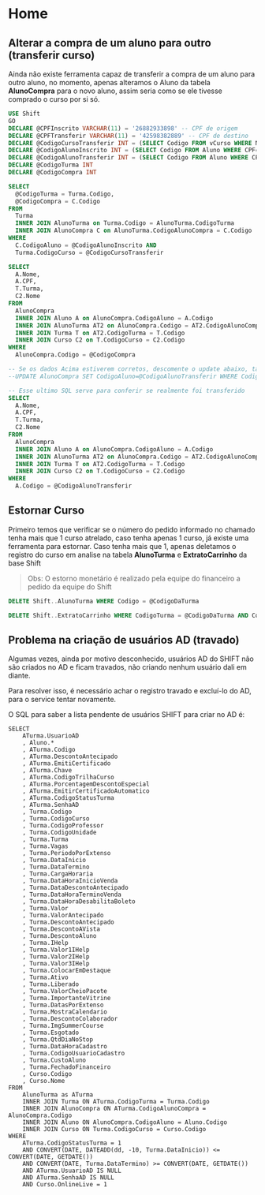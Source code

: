 # Home

## Alterar a compra de um aluno para outro (transferir curso)

Ainda não existe ferramenta capaz de transferir a compra de um aluno para outro aluno, no momento, apenas alteramos o Aluno da tabela **AlunoCompra** para o novo aluno, assim seria como se ele tivesse comprado o curso por si só.

```sql hl_lines="3 4 5"
USE Shift
GO
DECLARE @CPFInscrito VARCHAR(11) = '26882933898' -- CPF de origem
DECLARE @CPFTransferir VARCHAR(11) = '42598382889' -- CPF de destino
DECLARE @CodigoCursoTransferir INT = (SELECT Codigo FROM vCurso WHERE Nome LIKE '%Smart Contracts em Blockchain com Ethereum%')
DECLARE @CodigoAlunoInscrito INT = (SELECT Codigo FROM Aluno WHERE CPF=@CPFInscrito)
DECLARE @CodigoAlunoTransferir INT = (SELECT Codigo FROM Aluno WHERE CPF=@CPFTransferir)
DECLARE @CodigoTurma INT
DECLARE @CodigoCompra INT

SELECT
  @CodigoTurma = Turma.Codigo,
  @CodigoCompra = C.Codigo
FROM
  Turma
  INNER JOIN AlunoTurma on Turma.Codigo = AlunoTurma.CodigoTurma
  INNER JOIN AlunoCompra C on AlunoTurma.CodigoAlunoCompra = C.Codigo
WHERE
  C.CodigoAluno = @CodigoAlunoInscrito AND
  Turma.CodigoCurso = @CodigoCursoTransferir

SELECT
  A.Nome,
  A.CPF,
  T.Turma,
  C2.Nome
FROM
  AlunoCompra
  INNER JOIN Aluno A on AlunoCompra.CodigoAluno = A.Codigo
  INNER JOIN AlunoTurma AT2 on AlunoCompra.Codigo = AT2.CodigoAlunoCompra
  INNER JOIN Turma T on AT2.CodigoTurma = T.Codigo
  INNER JOIN Curso C2 on T.CodigoCurso = C2.Codigo
WHERE
  AlunoCompra.Codigo = @CodigoCompra

-- Se os dados Acima estiverem corretos, descomente o update abaixo, também deve haver apenas uma linha do select acima
--UPDATE AlunoCompra SET CodigoAluno=@CodigoAlunoTransferir WHERE Codigo = @CodigoCompra

-- Esse ultimo SQL serve para conferir se realmente foi transferido
SELECT
  A.Nome,
  A.CPF,
  T.Turma,
  C2.Nome
FROM
  AlunoCompra
  INNER JOIN Aluno A on AlunoCompra.CodigoAluno = A.Codigo
  INNER JOIN AlunoTurma AT2 on AlunoCompra.Codigo = AT2.CodigoAlunoCompra
  INNER JOIN Turma T on AT2.CodigoTurma = T.Codigo
  INNER JOIN Curso C2 on T.CodigoCurso = C2.Codigo
WHERE
  A.Codigo = @CodigoAlunoTransferir
```

## Estornar Curso 

Primeiro temos que verificar se o número do pedido informado no chamado tenha mais que 1 curso atrelado, caso tenha apenas 1 curso, já existe uma ferramenta para estornar.
Caso tenha mais que 1, apenas deletamos o registro do curso em analise na tabela **AlunoTurma** e **ExtratoCarrinho** da base Shift

> Obs: O estorno monetário é realizado pela equipe do financeiro a pedido da equipe do Shift

```sql
DELETE Shift..AlunoTurma WHERE Codigo = @CodigoDaTurma

DELETE Shift..ExtratoCarrinho WHERE CodigoTurma = @CodigoDaTurma AND CodigoAlunoCompra = @CodigoDaCompra
```

## Problema na criação de usuários AD (travado)

Algumas vezes, ainda por motivo desconhecido, usuários AD do SHIFT não são criados no AD
e ficam travados, não criando nenhum usuário dali em diante.

Para resolver isso, é necessário achar o registro travado e excluí-lo do AD, para o service 
tentar novamente.

O SQL para saber a lista pendente de usuários SHIFT para criar no AD é:

```
SELECT
    ATurma.UsuarioAD
    , Aluno.*
    , ATurma.Codigo            
    , ATurma.DescontoAntecipado
    , ATurma.EmitiCertificado
    , ATurma.Chave
    , ATurma.CodigoTrilhaCurso
    , ATurma.PorcentagemDescontoEspecial
    , ATurma.EmitirCertificadoAutomatico
    , ATurma.CodigoStatusTurma
    , ATurma.SenhaAD
    , Turma.Codigo
    , Turma.CodigoCurso
    , Turma.CodigoProfessor
    , Turma.CodigoUnidade
    , Turma.Turma
    , Turma.Vagas
    , Turma.PeriodoPorExtenso
    , Turma.DataInicio
    , Turma.DataTermino
    , Turma.CargaHoraria
    , Turma.DataHoraInicioVenda
    , Turma.DataDescontoAntecipado
    , Turma.DataHoraTerminoVenda
    , Turma.DataHoraDesabilitaBoleto
    , Turma.Valor
    , Turma.ValorAntecipado
    , Turma.DescontoAntecipado
    , Turma.DescontoAVista
    , Turma.DescontoAluno
    , Turma.IHelp
    , Turma.Valor1IHelp
    , Turma.Valor2IHelp
    , Turma.Valor3IHelp
    , Turma.ColocarEmDestaque
    , Turma.Ativo
    , Turma.Liberado
    , Turma.ValorCheioPacote
    , Turma.ImportanteVitrine
    , Turma.DatasPorExtenso
    , Turma.MostraCalendario
    , Turma.DescontoColaborador
    , Turma.ImgSummerCourse
    , Turma.Esgotado
    , Turma.QtdDiaNoStop
    , Turma.DataHoraCadastro
    , Turma.CodigoUsuarioCadastro
    , Turma.CustoAluno
    , Turma.FechadoFinanceiro
    , Curso.Codigo
    , Curso.Nome
FROM
    AlunoTurma as ATurma
    INNER JOIN Turma ON ATurma.CodigoTurma = Turma.Codigo
    INNER JOIN AlunoCompra ON ATurma.CodigoAlunoCompra = AlunoCompra.Codigo
    INNER JOIN Aluno ON AlunoCompra.CodigoAluno = Aluno.Codigo
    INNER JOIN Curso ON Turma.CodigoCurso = Curso.Codigo
WHERE
    ATurma.CodigoStatusTurma = 1
    AND CONVERT(DATE, DATEADD(dd, -10, Turma.DataInicio)) <= CONVERT(DATE, GETDATE())
    AND CONVERT(DATE, Turma.DataTermino) >= CONVERT(DATE, GETDATE())
    AND ATurma.UsuarioAD IS NULL
    AND ATurma.SenhaAD IS NULL
    AND Curso.OnlineLive = 1
```